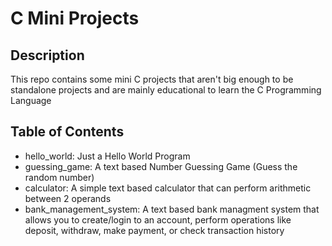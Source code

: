 # C Mini Projects

## Description

This repo contains some mini C projects that aren't big enough to be standalone projects and are mainly educational to learn the C Programming Language

## Table of Contents

- hello_world: Just a Hello World Program
- guessing_game: A text based Number Guessing Game (Guess the random number)
- calculator: A simple text based calculator that can perform arithmetic between 2 operands
- bank_management_system: A text based bank managment system that allows you to create/login to an account, perform operations like deposit, withdraw, make payment, or check transaction history
